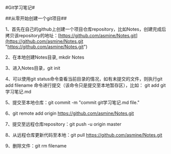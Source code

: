 #Git学习笔记#

##从零开始创建一个git项目##

1、首先在自己的github上创建一个项目仓库repository，比如Notes，创建完成后拷贝该repository的地址：[https://github.com/asmine/Notes.git](https://github.com/asmine/Notes.git "https://github.com/asmine/Notes.git")

2、在本地创建Notes目录, mkdir Notes

3、进入Notes目录，git init

4、可以使用git status命令查看当前目录的情况，如有未提交的文件，则执行git add filename 命令进行提交（该命令只是提交至本地暂存区），比如： git add git学习笔记.md

5、提交至本地仓库：git commit -m "commit git学习笔记.md file."

6、git remote add origin https://github.com/asmine/Notes.git

7、提交至远程仓库repository：git push -u origin master 

8、从远程仓库更新代码至本地：git pull https://github.com/asmine/Notes.git

9、删除文件：git rm filename

